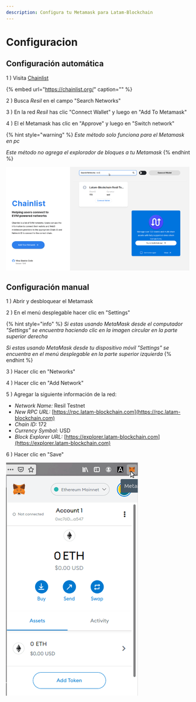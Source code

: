 ```yaml
---
description: Configura tu Metamask para Latam-Blockchain
---
```


# Configuracion

## Configuración automática

1 \) Visita [Chainlist](https://chainlist.org/)

{% embed url="https://chainlist.org/" caption="" %}


2 \) Busca _Resil_ en el campo "Search Networks"

3 \) En la red _Resil_ has clic "Connect Wallet" y luego en "Add To Metamask"

4 \) El el Metamask has clic en "Approve" y luego en "Switch network"

{% hint style="warning" %}
_Este método solo funciona para el Metamask en pc_

_Este método no agrega el explorador de bloques a tu Metamask_
{% endhint %}

![](../../.gitbook/assets/chainlist.gif)

## Configuración manual

1 \) Abrir y desbloquear el Metamask

2 \) En el menú desplegable hacer clic en "Settings"

{% hint style="info" %}
_Si estas usando MetaMask desde el computador "Settings" se encuentra haciendo clic en la imagen circular en la parte superior derecha_

_Si estas usando MetaMask desde tu dispositivo móvil "Settings" se encuentra en el menú desplegable en la parte superior izquierda_
{% endhint %}

3 \) Hacer clic en "Networks"

4 \) Hacer clic en "Add Network"

5 \) Agregar la siguiente información de la red:

* _Network Name:_        Resil Testnet
* _New RPC URL:_         [https://rpc.latam-blockchain.com](https://rpc.latam-blockchain.com)
* _Chain ID:_               172
* _Currency Symbol:_     USD
* _Block Explorer URL:_  [https://explorer.latam-blockchain.com](https://explorer.latam-blockchain.com)

6 \) Hacer clic en "Save"

![](../../.gitbook/assets/metamask_setup.gif)




